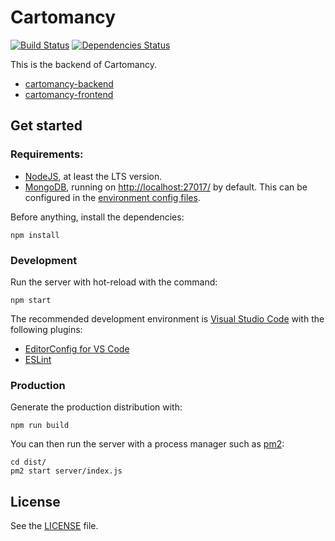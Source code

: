 # Cartomancy

[![Build Status](https://travis-ci.org/Thiht/cartomancy-backend.svg?branch=master)](https://travis-ci.org/Thiht/cartomancy-backend)
[![Dependencies Status](https://david-dm.org/Thiht/cartomancy-backend/status.png)](https://david-dm.org/Thiht/cartomancy-backend)

This is the backend of Cartomancy.

* [cartomancy-backend](https://github.com/Thiht/cartomancy-backend)
* [cartomancy-frontend](https://github.com/Thiht/cartomancy-frontend)

## Get started

### Requirements:

* [NodeJS](https://nodejs.org/en/), at least the LTS version.
* [MongoDB](https://www.mongodb.com/fr), running on [http://localhost:27017/](http://localhost:27017/) by default. This can be configured in the [environment config files](./config).

Before anything, install the dependencies:

    npm install

### Development

Run the server with hot-reload with the command:

    npm start

The recommended development environment is [Visual Studio Code](https://code.visualstudio.com/) with the following plugins:

* [EditorConfig for VS Code](https://marketplace.visualstudio.com/items?itemName=EditorConfig.EditorConfig)
* [ESLint](https://marketplace.visualstudio.com/items?itemName=dbaeumer.vscode-eslint)

### Production

Generate the production distribution with:

    npm run build

You can then run the server with a process manager such as [pm2](http://pm2.keymetrics.io/):

    cd dist/
    pm2 start server/index.js

## License

See the [LICENSE](./LICENSE.md) file.
